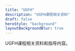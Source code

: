 ```yaml
---
title: "UGFH"
description: "UGFH课程相关资料"
draft: false
heroStyle: "background"
layoutBackgroundBlur: true
---
```


UGFH课程相关资料和指导内容。
